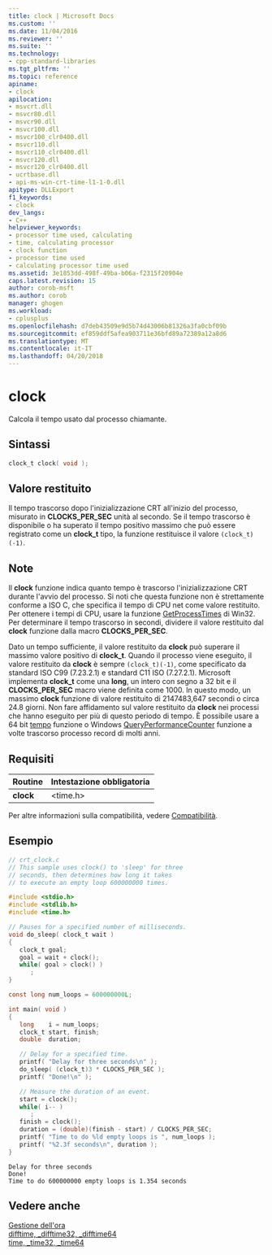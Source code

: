 ```yaml
---
title: clock | Microsoft Docs
ms.custom: ''
ms.date: 11/04/2016
ms.reviewer: ''
ms.suite: ''
ms.technology:
- cpp-standard-libraries
ms.tgt_pltfrm: ''
ms.topic: reference
apiname:
- clock
apilocation:
- msvcrt.dll
- msvcr80.dll
- msvcr90.dll
- msvcr100.dll
- msvcr100_clr0400.dll
- msvcr110.dll
- msvcr110_clr0400.dll
- msvcr120.dll
- msvcr120_clr0400.dll
- ucrtbase.dll
- api-ms-win-crt-time-l1-1-0.dll
apitype: DLLExport
f1_keywords:
- clock
dev_langs:
- C++
helpviewer_keywords:
- processor time used, calculating
- time, calculating processor
- clock function
- processor time used
- calculating processor time used
ms.assetid: 3e1853dd-498f-49ba-b06a-f2315f20904e
caps.latest.revision: 15
author: corob-msft
ms.author: corob
manager: ghogen
ms.workload:
- cplusplus
ms.openlocfilehash: d7deb43509e9d5b74d43006b81326a3fa0cbf09b
ms.sourcegitcommit: ef859ddf5afea903711e36bfd89a72389a12a8d6
ms.translationtype: MT
ms.contentlocale: it-IT
ms.lasthandoff: 04/20/2018
---
```

# <a name="clock"></a>clock

Calcola il tempo usato dal processo chiamante.

## <a name="syntax"></a>Sintassi

```C
clock_t clock( void );
```

## <a name="return-value"></a>Valore restituito

Il tempo trascorso dopo l'inizializzazione CRT all'inizio del processo, misurato in **CLOCKS_PER_SEC** unità al secondo. Se il tempo trascorso è disponibile o ha superato il tempo positivo massimo che può essere registrato come un **clock_t** tipo, la funzione restituisce il valore `(clock_t)(-1)`.

## <a name="remarks"></a>Note

Il **clock** funzione indica quanto tempo è trascorso l'inizializzazione CRT durante l'avvio del processo. Si noti che questa funzione non è strettamente conforme a ISO C, che specifica il tempo di CPU net come valore restituito. Per ottenere i tempi di CPU, usare la funzione [GetProcessTimes](https://msdn.microsoft.com/library/windows/desktop/ms683223) di Win32. Per determinare il tempo trascorso in secondi, dividere il valore restituito dal **clock** funzione dalla macro **CLOCKS_PER_SEC**.

Dato un tempo sufficiente, il valore restituito da **clock** può superare il massimo valore positivo di **clock_t**. Quando il processo viene eseguito, il valore restituito da **clock** è sempre `(clock_t)(-1)`, come specificato da standard ISO C99 (7.23.2.1) e standard C11 ISO (7.27.2.1). Microsoft implementa **clock_t** come una **long**, un intero con segno a 32 bit e il **CLOCKS_PER_SEC** macro viene definita come 1000. In questo modo, un massimo **clock** funzione di valore restituito di 2147483,647 secondi o circa 24.8 giorni. Non fare affidamento sul valore restituito da **clock** nei processi che hanno eseguito per più di questo periodo di tempo. È possibile usare a 64 bit [tempo](time-time32-time64.md) funzione o Windows [QueryPerformanceCounter](https://msdn.microsoft.com/library/windows/desktop/ms644904) funzione a volte trascorso processo record di molti anni.

## <a name="requirements"></a>Requisiti

|Routine|Intestazione obbligatoria|
|-------------|---------------------|
|**clock**|\<time.h>|

Per altre informazioni sulla compatibilità, vedere [Compatibilità](../../c-runtime-library/compatibility.md).

## <a name="example"></a>Esempio

```C
// crt_clock.c
// This sample uses clock() to 'sleep' for three
// seconds, then determines how long it takes
// to execute an empty loop 600000000 times.

#include <stdio.h>
#include <stdlib.h>
#include <time.h>

// Pauses for a specified number of milliseconds.
void do_sleep( clock_t wait )
{
   clock_t goal;
   goal = wait + clock();
   while( goal > clock() )
      ;
}

const long num_loops = 600000000L;

int main( void )
{
   long    i = num_loops;
   clock_t start, finish;
   double  duration;

   // Delay for a specified time.
   printf( "Delay for three seconds\n" );
   do_sleep( (clock_t)3 * CLOCKS_PER_SEC );
   printf( "Done!\n" );

   // Measure the duration of an event.
   start = clock();
   while( i-- )
      ;
   finish = clock();
   duration = (double)(finish - start) / CLOCKS_PER_SEC;
   printf( "Time to do %ld empty loops is ", num_loops );
   printf( "%2.3f seconds\n", duration );
}
```

```Output
Delay for three seconds
Done!
Time to do 600000000 empty loops is 1.354 seconds
```

## <a name="see-also"></a>Vedere anche

[Gestione dell'ora](../../c-runtime-library/time-management.md)<br/>
[difftime, _difftime32, _difftime64](difftime-difftime32-difftime64.md)<br/>
[time, _time32, _time64](time-time32-time64.md)<br/>
